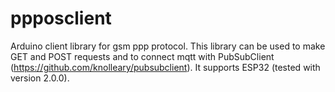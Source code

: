 # ppposclient
Arduino client library for gsm ppp protocol. This library can be used to make GET and POST requests and to connect mqtt with PubSubClient (https://github.com/knolleary/pubsubclient). It supports ESP32 (tested with version 2.0.0).
